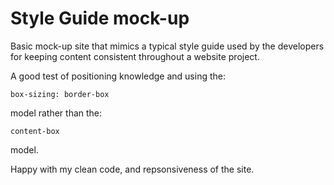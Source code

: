 Style Guide mock-up
=======

Basic mock-up site that mimics a typical style guide used by the developers for keeping content consistent throughout a website project. 

A good test of positioning knowledge and using the:

``` 
box-sizing: border-box 
```

model rather than the:

``` 
content-box 
```

model. 

Happy with my clean code, and repsonsiveness of the site. 